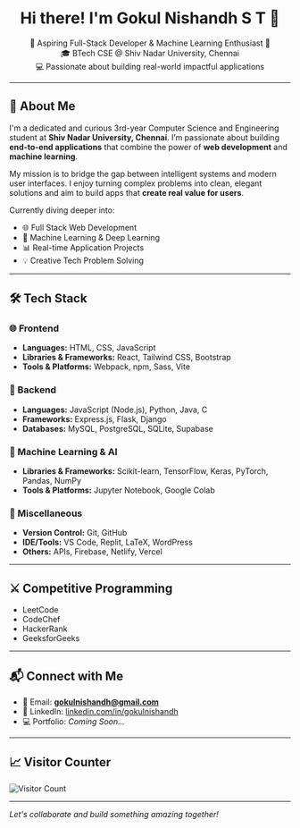 <h1 align="center">Hi there! I'm Gokul Nishandh S T 👋</h1>

<p align="center">
  🌟 Aspiring Full-Stack Developer & Machine Learning Enthusiast 🌟<br>
  🎓 BTech CSE @ Shiv Nadar University, Chennai<br>
  💻 Passionate about building real-world impactful applications
</p>

---

## 🚀 About Me

I'm a dedicated and curious 3rd-year Computer Science and Engineering student at **Shiv Nadar University, Chennai**. I’m passionate about building **end-to-end applications** that combine the power of **web development** and **machine learning**.

My mission is to bridge the gap between intelligent systems and modern user interfaces. I enjoy turning complex problems into clean, elegant solutions and aim to build apps that **create real value for users**.

Currently diving deeper into:
- 🌐 Full Stack Web Development
- 🤖 Machine Learning & Deep Learning
- 📊 Real-time Application Projects
- 💡 Creative Tech Problem Solving

---

## 🛠️ Tech Stack

### 🌐 Frontend
- **Languages:** HTML, CSS, JavaScript
- **Libraries & Frameworks:** React, Tailwind CSS, Bootstrap
- **Tools & Platforms:** Webpack, npm, Sass, Vite

### 🔧 Backend
- **Languages:** JavaScript (Node.js), Python, Java, C
- **Frameworks:** Express.js, Flask, Django
- **Databases:** MySQL, PostgreSQL, SQLite, Supabase

### 🤖 Machine Learning & AI
- **Libraries & Frameworks:** Scikit-learn, TensorFlow, Keras, PyTorch, Pandas, NumPy
- **Tools & Platforms:** Jupyter Notebook, Google Colab

### 🔗 Miscellaneous
- **Version Control:** Git, GitHub
- **IDE/Tools:** VS Code, Replit, LaTeX, WordPress
- **Others:** APIs, Firebase, Netlify, Vercel

---

## ⚔️ Competitive Programming

- LeetCode  
- CodeChef  
- HackerRank  
- GeeksforGeeks  

---

## 📬 Connect with Me

- 📧 Email: **gokulnishandh@gmail.com**
- 💼 LinkedIn: [linkedin.com/in/gokulnishandh](https://www.linkedin.com/in/gokulnishandh)
- 💻 Portfolio: *Coming Soon...*

---

## 📈 Visitor Counter

![Visitor Count](https://komarev.com/ghpvc/?username=gokulnishandh&color=blue&style=flat-square)

---

*Let's collaborate and build something amazing together!*
